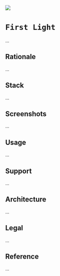 [![](https://img.shields.io/badge/first_light_1.0.0-passing-green)](https://github.com/gongahkia/first-light/releases/tag/1.0.0) 

# `First Light`

...

## Rationale

...

## Stack

...

## Screenshots

...

## Usage

...

## Support

...

## Architecture

...

## Legal

...

## Reference

...